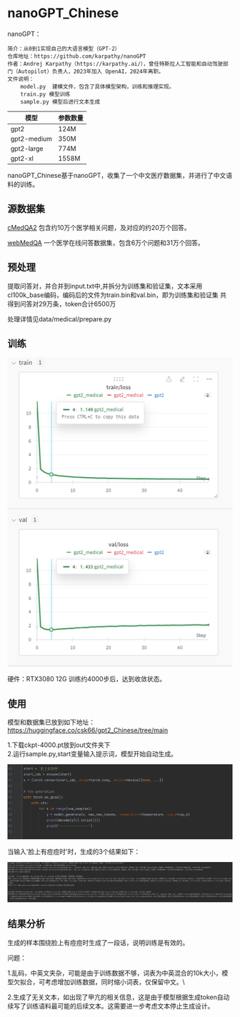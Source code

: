 
# nanoGPT_Chinese
nanoGPT：

    简介：从0到1实现自己的大语言模型（GPT-2）
    仓库地址：https://github.com/karpathy/nanoGPT
    作者：Andrej Karpathy（https://karpathy.ai/），曾任特斯拉人工智能和自动驾驶部门（Autopilot）负责人，2023年加入 OpenAI，2024年离职。
    文件说明：
        model.py  建模文件，包含了具体模型架构，训练和推理实现。
        train.py 模型训练 
        sample.py 模型后进行文本生成

| 模型         | 参数数量 |
| ------------| -------- |
| gpt2        | 124M     |
| gpt2-medium | 350M     |
| gpt2-large  | 774M     |
| gpt2-xl     | 1558M    |


nanoGPT_Chinese基于nanoGPT，收集了一个中文医疗数据集，并进行了中文语料的训练。

## 源数据集
[cMedQA2](https://github.com/zhangsheng93/cMedQA2) 包含约10万个医学相关问题，及对应的约20万个回答。

[webMedQA](https://github.com/hejunqing/webMedQA) 一个医学在线问答数据集，包含6万个问题和31万个回答。

## 预处理
提取问答对，并合并到input.txt中,并拆分为训练集和验证集，文本采用cl100k_base编码，编码后的文件为train.bin和val.bin，即为训练集和验证集
共得到问答对29万条，token合计6500万

处理详情见data/medical/prepare.py

## 训练
![img.png](img.png)

硬件：RTX3080 12G
训练约4000步后，达到收敛状态。

## 使用
模型和数据集已放到如下地址：https://huggingface.co/csk66/gpt2_Chinese/tree/main

1.下载ckpt-4000.pt放到out文件夹下 \
2.运行sample.py,start变量输入提示词，模型开始自动生成。

![img_1.png](img_1.png)


当输入'脸上有痘痘时'时，生成的3个结果如下：

![img_2.png](img_2.png)



## 结果分析
生成的样本围绕脸上有痘痘时生成了一段话，说明训练是有效的。

问题：

1.乱码，中英文夹杂，可能是由于训练数据不够，词表为中英混合的10k大小，模型欠拟合，可考虑增加训练数据，同时缩小词表，仅保留中文。\

2.生成了无关文本，如出现了甲亢的相关信息，这是由于模型根据生成token自动续写了训练语料最可能的后续文本。这需要进一步考虑文本停止生成设计。



